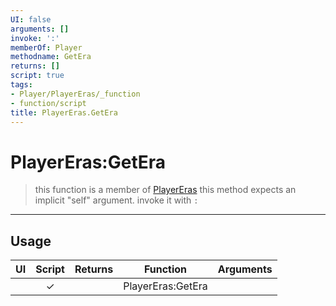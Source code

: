 ```yaml
---
UI: false
arguments: []
invoke: ':'
memberOf: Player
methodname: GetEra
returns: []
script: true
tags:
- Player/PlayerEras/_function
- function/script
title: PlayerEras.GetEra
---
```

# PlayerEras:GetEra
> this function is a member of [PlayerEras](civ-6/lua/PlayerEras.md)
> this method expects an implicit "self" argument. invoke it with `:`
-----
## Usage
|  UI | Script | Returns | Function | Arguments |
|:---:|:------:|-------:|:--------:|:---------|
| |✓||PlayerEras:GetEra||
